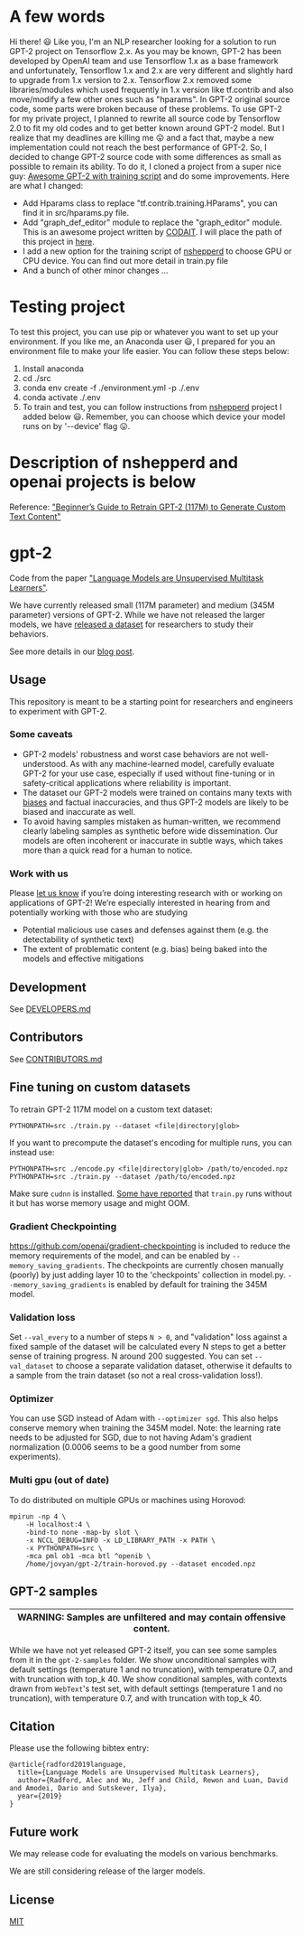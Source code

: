 # A few words
Hi there! :smiley: Like you, I'm an NLP researcher looking for a solution to run GPT-2 project on Tensorflow 2.x. As you may be known, GPT-2 has been developed by OpenAI team and use Tensorflow 1.x as a base framework and unfortunately, Tensorflow 1.x and 2.x are very different and slightly hard to upgrade from 1.x version to 2.x. Tensorflow 2.x removed some libraries/modules which used frequently in 1.x version like tf.contrib and also move/modify a few other ones such as "hparams". In GPT-2 original source code, some parts were broken because of these problems. To use GPT-2 for my private project, I planned to rewrite all source code by Tensorflow 2.0 to fit my old codes and to get better known around GPT-2 model. But I realize that my deadlines are killing me :stuck_out_tongue: and a fact that, maybe a new implementation could not reach the best performance of GPT-2. So, I decided to change GPT-2 source code with some differences as small as possible to remain its ability. To do it, I cloned a project from a super nice guy: [Awesome GPT-2 with training script](https://github.com/nshepperd/gpt-2) and do some improvements. Here are what I changed:
- Add Hparams class to replace "tf.contrib.training.HParams", you can find it in src/hparams.py file.
- Add "graph_def_editor" module to replace the "graph_editor" module. This is an awesome project written by [CODAIT](https://github.com/CODAIT/). I will place the path of this project in [here](https://github.com/CODAIT/graph_def_editor).
- I add a new option for the training script of [nshepperd](https://github.com/nshepperd) to choose GPU or CPU device. You can find out more detail in train.py file
- And a bunch of other minor changes ...

# Testing project
To test this project, you can use pip or whatever you want to set up your environment. If you like me, an Anaconda user :smiley:, I prepared for you an environment file to make your life easier. You can follow these steps below:
1. Install anaconda
2. cd ./src
3. conda env create -f ./environment.yml -p ./.env
4. conda activate ./.env
5. To train and test, you can follow instructions from [nshepperd](https://github.com/nshepperd) project I added below :smiley:. Remember, you can choose which device your model runs on by '--device' flag :stuck_out_tongue:.

# Description of nshepperd and openai projects is below 

Reference:  ["Beginner’s Guide to Retrain GPT-2 (117M) to Generate Custom Text Content"](https://medium.com/@ngwaifoong92/beginners-guide-to-retrain-gpt-2-117m-to-generate-custom-text-content-8bb5363d8b7f)

# gpt-2

Code from the paper ["Language Models are Unsupervised Multitask Learners"](https://d4mucfpksywv.cloudfront.net/better-language-models/language-models.pdf).

We have currently released small (117M parameter) and medium (345M parameter) versions of GPT-2.  While we have not released the larger models, we have [released a dataset](https://github.com/openai/gpt-2-output-dataset) for researchers to study their behaviors.

See more details in our [blog post](https://blog.openai.com/better-language-models/).

## Usage

This repository is meant to be a starting point for researchers and engineers to experiment with GPT-2.

### Some caveats

- GPT-2 models' robustness and worst case behaviors are not well-understood.  As with any machine-learned model, carefully evaluate GPT-2 for your use case, especially if used without fine-tuning or in safety-critical applications where reliability is important.
- The dataset our GPT-2 models were trained on contains many texts with [biases](https://twitter.com/TomerUllman/status/1101485289720242177) and factual inaccuracies, and thus GPT-2 models are likely to be biased and inaccurate as well.
- To avoid having samples mistaken as human-written, we recommend clearly labeling samples as synthetic before wide dissemination.  Our models are often incoherent or inaccurate in subtle ways, which takes more than a quick read for a human to notice.

### Work with us

Please [let us know](mailto:languagequestions@openai.com) if you’re doing interesting research with or working on applications of GPT-2!  We’re especially interested in hearing from and potentially working with those who are studying
- Potential malicious use cases and defenses against them (e.g. the detectability of synthetic text)
- The extent of problematic content (e.g. bias) being baked into the models and effective mitigations

## Development

See [DEVELOPERS.md](./DEVELOPERS.md)

## Contributors

See [CONTRIBUTORS.md](./CONTRIBUTORS.md)

## Fine tuning on custom datasets

To retrain GPT-2 117M model on a custom text dataset:

```
PYTHONPATH=src ./train.py --dataset <file|directory|glob>
```

If you want to precompute the dataset's encoding for multiple runs, you can instead use:

```
PYTHONPATH=src ./encode.py <file|directory|glob> /path/to/encoded.npz
PYTHONPATH=src ./train.py --dataset /path/to/encoded.npz
```

Make sure `cudnn` is installed. [Some have reported](https://github.com/nshepperd/gpt-2/issues/8) that `train.py` runs without it but has worse memory usage and might OOM.

### Gradient Checkpointing

https://github.com/openai/gradient-checkpointing is included to reduce the memory requirements of the model, and can be enabled by `--memory_saving_gradients`. The checkpoints are currently chosen manually (poorly) by just adding layer 10 to the 'checkpoints' collection in model.py. `--memory_saving_gradients` is enabled by default for training the 345M model.

### Validation loss

Set `--val_every` to a number of steps `N > 0`, and "validation" loss against a fixed sample of the dataset will be calculated every N steps to get a better sense of training progress. N around 200 suggested. You can set `--val_dataset` to choose a separate validation dataset, otherwise it defaults to a sample from the train dataset (so not a real cross-validation loss!).

### Optimizer

You can use SGD instead of Adam with `--optimizer sgd`. This also helps conserve memory when training the 345M model. Note: the learning rate needs to be adjusted for SGD, due to not having Adam's gradient normalization (0.0006 seems to be a good number from some experiments).

### Multi gpu (out of date)

To do distributed on multiple GPUs or machines using Horovod:

```
mpirun -np 4 \
    -H localhost:4 \
    -bind-to none -map-by slot \
    -x NCCL_DEBUG=INFO -x LD_LIBRARY_PATH -x PATH \
    -x PYTHONPATH=src \
    -mca pml ob1 -mca btl ^openib \
    /home/jovyan/gpt-2/train-horovod.py --dataset encoded.npz
```

## GPT-2 samples

| WARNING: Samples are unfiltered and may contain offensive content. |
| --- |

While we have not yet released GPT-2 itself, you can see some samples from it in the `gpt-2-samples` folder.
We show unconditional samples with default settings (temperature 1 and no truncation), with temperature 0.7, and with truncation with top_k 40.
We show conditional samples, with contexts drawn from `WebText`'s test set, with default settings (temperature 1 and no truncation), with temperature 0.7, and with truncation with top_k 40.

## Citation

Please use the following bibtex entry:
```
@article{radford2019language,
  title={Language Models are Unsupervised Multitask Learners},
  author={Radford, Alec and Wu, Jeff and Child, Rewon and Luan, David and Amodei, Dario and Sutskever, Ilya},
  year={2019}
}
```

## Future work

We may release code for evaluating the models on various benchmarks.

We are still considering release of the larger models.

## License

[MIT](./LICENSE)
